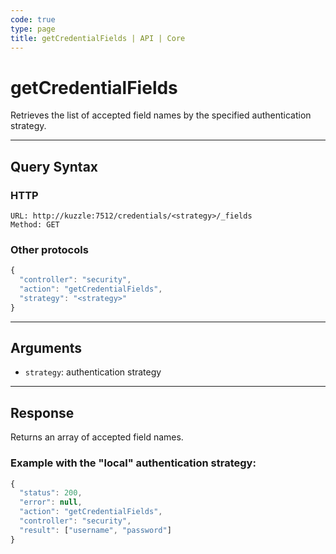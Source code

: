 ```yaml
---
code: true
type: page
title: getCredentialFields | API | Core
---
```


# getCredentialFields



Retrieves the list of accepted field names by the specified authentication strategy.

---

## Query Syntax

### HTTP

```http
URL: http://kuzzle:7512/credentials/<strategy>/_fields
Method: GET
```

### Other protocols

```js
{
  "controller": "security",
  "action": "getCredentialFields",
  "strategy": "<strategy>"
}
```

---

## Arguments

- `strategy`: authentication strategy

---

## Response

Returns an array of accepted field names.

### Example with the "local" authentication strategy:

```js
{
  "status": 200,
  "error": null,
  "action": "getCredentialFields",
  "controller": "security",
  "result": ["username", "password"]
}
```
